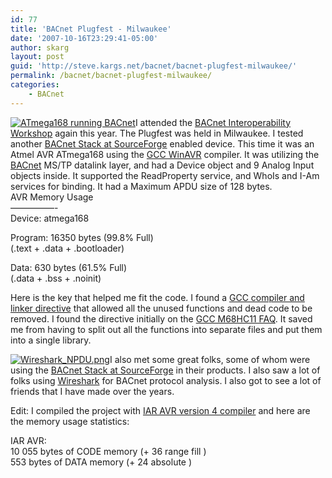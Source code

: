 ```yaml
---
id: 77
title: 'BACnet Plugfest - Milwaukee'
date: '2007-10-16T23:29:41-05:00'
author: skarg
layout: post
guid: 'http://steve.kargs.net/bacnet/bacnet-plugfest-milwaukee/'
permalink: /bacnet/bacnet-plugfest-milwaukee/
categories:
    - BACnet
---
```


[![ATmega168 running BACnet](http://steve.kargs.net/wp-content/uploads/2007/thumbs/ATmega168_BACnet.jpg "ATmega168 running BACnet")](http://steve.kargs.net/wp-content/uploads/2007/ATmega168_BACnet.jpg)I attended the [BACnet Interoperability Workshop](http://bacnetinternational.org/) again this year. The Plugfest was held in Milwaukee. I tested another [BACnet Stack at SourceForge](http://bacnet.sourceforge.net/) enabled device. This time it was an Atmel AVR ATmega168 using the [GCC WinAVR](http://winavr.sourceforge.net/) compiler. It was utilizing the [BACnet](http://www.bacnet.org/) MS/TP datalink layer, and had a Device object and 9 Analog Input objects inside. It supported the ReadProperty service, and WhoIs and I-Am services for binding. It had a Maximum APDU size of 128 bytes.  
AVR Memory Usage  
—————-  
Device: atmega168

Program: 16350 bytes (99.8% Full)  
(.text + .data + .bootloader)

Data: 630 bytes (61.5% Full)  
(.data + .bss + .noinit)

Here is the key that helped me fit the code. I found a [GCC compiler and linker directive](http://gcc.gnu.org/ml/gcc-help/2003-08/msg00128.html) that allowed all the unused functions and dead code to be removed. I found the directive initially on the [GCC M68HC11 FAQ](http://m68hc11.serveftp.org/wiki/index.php/FAQ:Link#How_can_I_remove_unused_functions.3F). It saved me from having to split out all the functions into separate files and put them into a single library.

[![Wireshark_NPDU.png](http://steve.kargs.net/wp-content/uploads/2007/thumbs/Wireshark_NPDU.png "Wireshark_NPDU.png")](http://steve.kargs.net/wp-content/uploads/2007/Wireshark_NPDU.png)I also met some great folks, some of whom were using the [BACnet Stack at SourceForge](http://bacnet.sourceforge.net/) in their products. I also saw a lot of folks using [Wireshark](http://wireshark.org/) for BACnet protocol analysis. I also got to see a lot of friends that I have made over the years.

Edit: I compiled the project with [IAR AVR version 4 compiler](http://www.iar.com/) and here are the memory usage statistics:

IAR AVR:  
10 055 bytes of CODE memory (+ 36 range fill )  
553 bytes of DATA memory (+ 24 absolute )